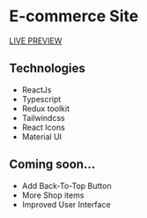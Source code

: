 # E-commerce Site

[LIVE PREVIEW](https://complexlity-ecommerce-site.netlify.app/)

## Technologies

- ReactJs
- Typescript
- Redux toolkit
- Tailwindcss
- React Icons
- Material UI

## Coming soon...

- Add Back-To-Top Button
- More Shop items
- Improved User Interface
